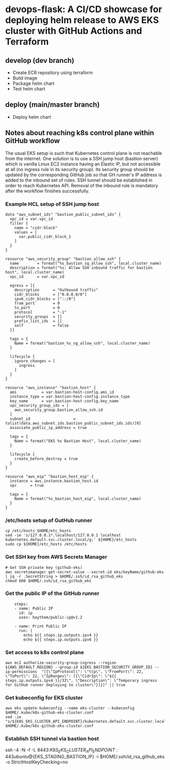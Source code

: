 # devops-flask: A CI/CD showcase for deploying helm release to AWS EKS cluster with GitHub Actions and Terraform
## develop (dev branch)
- Create ECR repository using terraform
- Build image
- Package helm chart
- Test helm chart
## deploy (main/master branch)
- Deploy helm chart
## Notes about reaching k8s control plane within GitHub workflow
The usual EKS setup is such that Kubernetes control plane is not reachable from the internet. One solution is to use a SSH jump host (bastion server) which is vanilla Linux EC2 instance having an Elastic IP, but not accessible at all (no ingress rule in its security group). Its security group should be updated by the corresponding GitHub job so that GH runner's IP address is added to the inbound set of rules. SSH tunnel should be established in order to reach Kubernetes API. Removal of the inbound rule is mandatory after the workflow finishes successfully.
### Example HCL setup of SSH jump host
```
data "aws_subnet_ids" "bastion_public_subnet_ids" {
  vpc_id = var.vpc_id
  filter {
    name = "cidr-block"
    values = [
      var.public_cidr_block_1
    ]
  }
}

resource "aws_security_group" "bastion_allow_ssh" {
  name        = format("%s_bastion_sg_allow_ssh", local.cluster_name)
  description = format("%s: Allow SSH inbound traffic for bastion host", local.cluster_name)
  vpc_id      = var.vpc_id

  egress = [{
    description      = "Outbound traffic"
    cidr_blocks      = ["0.0.0.0/0"]
    ipv6_cidr_blocks = ["::/0"]
    from_port        = 0
    to_port          = 0
    protocol         = "-1"
    security_groups  = []
    prefix_list_ids  = []
    self             = false
  }]

  tags = {
    Name = format("bastion_%s_sg_allow_ssh", local.cluster_name)
  }

  lifecycle {
    ignore_changes = [
      ingress
    ]
  }
}

resource "aws_instance" "bastion_host" {
  ami           = var.bastion-host-config.ami_id
  instance_type = var.bastion-host-config.instance_type
  key_name      = var.bastion-host-config.key_name
  vpc_security_group_ids = [
    aws_security_group.bastion_allow_ssh.id
  ]
  subnet_id                   = tolist(data.aws_subnet_ids.bastion_public_subnet_ids.ids)[0]
  associate_public_ip_address = true

  tags = {
    Name = format("EKS %s Bastion Host", local.cluster_name)
  }

  lifecycle {
    create_before_destroy = true
  }
}

resource "aws_eip" "bastion_host_eip" {
  instance = aws_instance.bastion_host.id
  vpc      = true

  tags = {
    Name = format("%s_bastion_host_eip", local.cluster_name)
  }
}

```

### /etc/hosts setup of GutHub runner
```
cp /etc/hosts $HOME/etc_hosts
sed -ie 's/127.0.0.1*.localhost/127.0.0.1 localhost kubernetes.default.svc.cluster.local/g;' ${HOME}/etc_hosts
sudo cp ${HOME}/etc_hosts /etc/hosts
```
### Get SSH key from AWS Secrets Manager
```
# Get SSH private key (github-eks)
aws secretsmanager get-secret-value --secret-id eks/keyName/github-eks | jq -r .SecretString > $HOME/.ssh/id_rsa_github_eks
chmod 600 $HOME/.ssh/id_rsa_github_eks
```
### Get the public IP of the GitHub runner
```
    steps:
    - name: Public IP
      id: ip
      uses: haythem/public-ip@v1.2

    - name: Print Public IP
      run: |
        echo ${{ steps.ip.outputs.ipv4 }}
        echo ${{ steps.ip.outputs.ipv6 }}
```
### Set access to k8s control plane
```
aws ec2 authorize-security-group-ingress --region ${AWS_DEFAULT_REGION} --group-id ${EKS_BASTION_SECURITY_GROUP_ID} --ip-permissions  "[{\"IpProtocol\": \"tcp\", \"FromPort\": 22, \"ToPort\": 22, \"IpRanges\": [{\"CidrIp\": \"${{ steps.ip.outputs.ipv4 }}/32\", \"Description\": \"Temporary ingress for GitHub runner deploying to cluster\"}]}]" || true
```
### Get kubeconfig for EKS cluster
```
aws eks update-kubeconfig --name eks-cluster --kubeconfig $HOME/.kube/k8s-github-eks-cluster.conf
sed -ie "s/${K8S_EKS_CLUSTER_API_ENDPOINT}/kubernetes.default.svc.cluster.local:8443/g;" $HOME/.kube/k8s-github-eks-cluster.conf
```
### Establish SSH tunnel via bastion host
ssh -4 -N -f -L 8443:${K8S_EKS_CLUSTER_API_ENDPOINT}:443 ubuntu@${EKS_STAGING_BASTION_IP} -i $HOME/.ssh/id_rsa_github_eks -o StrictHostKeyChecking=no

